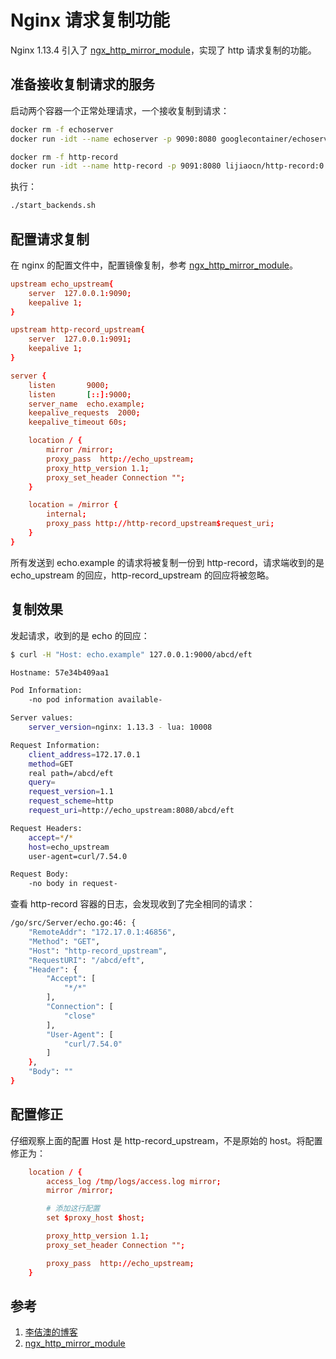 # Nginx 请求复制功能

Nginx 1.13.4 引入了 [ngx_http_mirror_module][2]，实现了 http 请求复制的功能。

## 准备接收复制请求的服务

启动两个容器一个正常处理请求，一个接收复制到请求：

```sh
docker rm -f echoserver
docker run -idt --name echoserver -p 9090:8080 googlecontainer/echoserver:1.10

docker rm -f http-record
docker run -idt --name http-record -p 9091:8080 lijiaocn/http-record:0.0.1
```

执行：

```sh
./start_backends.sh
```

## 配置请求复制

在 nginx 的配置文件中，配置镜像复制，参考 [ngx_http_mirror_module][2]。

```conf
upstream echo_upstream{
    server  127.0.0.1:9090;
    keepalive 1;
}

upstream http-record_upstream{
    server  127.0.0.1:9091;
    keepalive 1;
}

server {
    listen       9000;
    listen       [::]:9000;
    server_name  echo.example;
    keepalive_requests  2000;
    keepalive_timeout 60s;

    location / {
        mirror /mirror;
        proxy_pass  http://echo_upstream;
        proxy_http_version 1.1;
        proxy_set_header Connection "";
    }

    location = /mirror {
        internal;
        proxy_pass http://http-record_upstream$request_uri;
    }
}
```

所有发送到 echo.example 的请求将被复制一份到 http-record，请求端收到的是 echo_upstream 的回应，http-record_upstream 的回应将被忽略。

## 复制效果

发起请求，收到的是 echo 的回应：

```sh
$ curl -H "Host: echo.example" 127.0.0.1:9000/abcd/eft

Hostname: 57e34b409aa1

Pod Information:
	-no pod information available-

Server values:
	server_version=nginx: 1.13.3 - lua: 10008

Request Information:
	client_address=172.17.0.1
	method=GET
	real path=/abcd/eft
	query=
	request_version=1.1
	request_scheme=http
	request_uri=http://echo_upstream:8080/abcd/eft

Request Headers:
	accept=*/*
	host=echo_upstream
	user-agent=curl/7.54.0

Request Body:
	-no body in request-
```

查看 http-record 容器的日志，会发现收到了完全相同的请求：

```sh
/go/src/Server/echo.go:46: {
    "RemoteAddr": "172.17.0.1:46856",
    "Method": "GET",
    "Host": "http-record_upstream",
    "RequestURI": "/abcd/eft",
    "Header": {
        "Accept": [
            "*/*"
        ],
        "Connection": [
            "close"
        ],
        "User-Agent": [
            "curl/7.54.0"
        ]
    },
    "Body": ""
}
```

## 配置修正

仔细观察上面的配置 Host 是 http-record_upstream，不是原始的 host。将配置修正为：

```conf
    location / {
        access_log /tmp/logs/access.log mirror;
        mirror /mirror;

        # 添加这行配置
        set $proxy_host $host;    

        proxy_http_version 1.1;
        proxy_set_header Connection "";

        proxy_pass  http://echo_upstream;
    }
```


## 参考

1. [李佶澳的博客][1]
2. [ngx_http_mirror_module][2]

[1]: https://www.lijiaocn.com "李佶澳的博客"
[2]: https://nginx.org/en/docs/http/ngx_http_mirror_module.html" "ngx_http_mirror_module"
